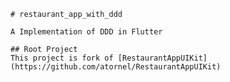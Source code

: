     # restaurant_app_with_ddd

    A Implementation of DDD in Flutter 

    ## Root Project
    This project is fork of [RestaurantAppUIKit](https://github.com/atornel/RestaurantAppUIKit)


